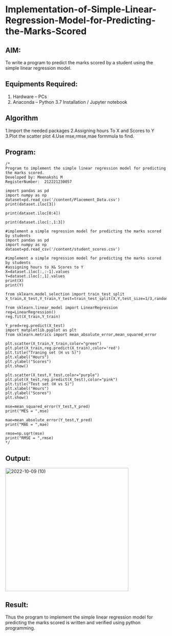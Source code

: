 # Implementation-of-Simple-Linear-Regression-Model-for-Predicting-the-Marks-Scored

## AIM:
To write a program to predict the marks scored by a student using the simple linear regression model.

## Equipments Required:
1. Hardware – PCs
2. Anaconda – Python 3.7 Installation / Jupyter notebook

## Algorithm
1.Import the needed packages
2.Assigning hours To X and Scores to Y
3.Plot the scatter plot
4.Use mse,rmse,mae formmula to find.


## Program:
```
/*
Program to implement the simple linear regression model for predicting the marks scored.
Developed by: Meenakshi M
RegisterNumber:  212221230057

import pandas as pd
import numpy as np
dataset=pd.read_csv('/content/Placement_Data.csv')
print(dataset.iloc[3])

print(dataset.iloc[0:4])

print(dataset.iloc[:,1:3])

#implement a simple regression model for predicting the marks scored by students
import pandas as pd
import numpy as np
dataset=pd.read_csv('/content/student_scores.csv')

#implement a simple regression model for predicting the marks scored by students
#assigning hours to X& Scores to Y
X=dataset.iloc[:,:-1].values
Y=dataset.iloc[:,1].values
print(X)
print(Y)

from sklearn.model_selection import train_test_split
X_train,X_test,Y_train,Y_test=train_test_split(X,Y,test_size=1/3,random_state=0)

from sklearn.linear_model import LinearRegression
reg=LinearRegression()
reg.fit(X_train,Y_train)

Y_pred=reg.predict(X_test)
import matplotlib.pyplot as plt
from sklearn.metrics import mean_absolute_error,mean_squared_error

plt.scatter(X_train,Y_train,color="green")
plt.plot(X_train,reg.predict(X_train),color='red')
plt.title("Traning set (H vs S)")
plt.xlabel("Hours")
plt.ylabel("Scores")
plt.show()

plt.scatter(X_test,Y_test,color="purple")
plt.plot(X_test,reg.predict(X_test),color="pink")
plt.title("Test set (H vs S)")
plt.xlabel("Hours")
plt.ylabel("Scores")
plt.show()

mse=mean_squared_error(Y_test,Y_pred)
print("MES = ",mse)

mae=mean_absolute_error(Y_test,Y_pred)
print("MAE = ",mae)

rmse=np.sqrt(mse)
print("RMSE = ",rmse)
*/
```

## Output:
<img width="384" alt="2022-10-09 (10)" src="https://user-images.githubusercontent.com/94505585/194760475-63b237f5-e119-4724-a4ce-aa34a516ca24.png">

## Result:
Thus the program to implement the simple linear regression model for predicting the marks scored is written and verified using python programming.
